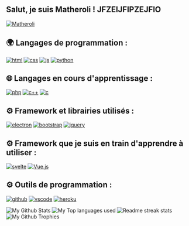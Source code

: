 ## Salut, je suis Matheroli ! JFZEIJFIPZEJFIO

[![Matheroli](https://img.shields.io/github/followers/Matheroli?label=Matheroli&logo=github)](https://github.com/Matheroli)

## 🌍 Langages de programmation :

<p>
  <a href="https://developer.mozilla.org/docs/Web/HTML"><img alt="html" src="https://img.shields.io/badge/-HTML-E34F26?style=flat-square&logo=html5&logoColor=white" /></a>
  <a href="https://developer.mozilla.org/docs/Web/CSS"><img alt="css" src="https://img.shields.io/badge/-CSS-00A6FF?style=flat-square&logo=css3&logoColor=white" /></a>
  <a href="https://developer.mozilla.org/docs/Web/JavaScript"><img alt="js" src="https://img.shields.io/badge/-JavaScript-FFEE00?style=flat-square&logo=javascript&logoColor=black" /></a>
  <a href="https://python.org"><img alt="python" src="https://img.shields.io/badge/-Python-3776AB?style=flat-square&logo=python&logoColor=black" /></a>
</p>

## 🌐 Langages en cours d'apprentissage :

<p>
  <a href="https://www.php.net/"><img alt="php" src="https://img.shields.io/badge/-Php-777BB4?style=flat-square&logo=php&logoColor=black" /></a>
  <a href="https://isocpp.org/"><img alt="c++" src="https://img.shields.io/badge/-C++-00599C?style=flat-square&logo=c%2B%2B&logoColor=white" /></a>
  <a href="https://c.developpez.com/"><img alt="c" src="https://img.shields.io/badge/-C-A8B9CC?style=flat-square&logo=c&logoColor=white" /></a>
</p>

## ⚙️ Framework et librairies utilisés :

<p>
  <a href="https://electronjs.org"><img alt="electron" src="https://img.shields.io/badge/-Electron-47848F?style=flat-square&logo=electron&logoColor=black" /></a>
  <a href="https://getbootstrap.com"><img alt="bootstrap" src="https://img.shields.io/badge/-Bootstrap-563D7C?style=flat-square&logo=bootstrap&logoColor=white" /></a>
  <a href="https://jquery.com"><img alt="jquery" src="https://img.shields.io/badge/-jQuery-0769AD?style=flat-square&logo=jquery&logoColor=white" /></a>
</p>

## ⚙️ Framework que je suis en train d'apprendre à utiliser :

<p>
  <a href="https://svelte.dev"><img alt="svelte" src="https://img.shields.io/badge/-Svelte-ff6b22?style=flat-square&logo=svelte&logoColor=white" /></a>
  <a href="https://vuejs.org"><img alt="Vue.js" src="https://img.shields.io/badge/-Vue.js-35495e?p&flat&logo=vue.js&logoColor=%234FC08D"/></a>
</p>

## ⚙️ Outils de programmation :
<p>
  <a href="https://github.com"><img alt="github" src="https://img.shields.io/badge/-GitHub-161616?style=flat-square&logo=github&logoColor=white" /></a>
  <a href="https://code.visualstudio.com"><img alt="vscode" src="https://img.shields.io/badge/-Visual%20Studio%20Code-0078d7?style=flat-square&logo=visual-studio-code&logoColor=white" /></a>
  <a href="https://heroku.com"><img alt="heroku" src="https://img.shields.io/badge/-Heroku-6762a6??style=flat-square&logo=heroku&logoColor=white"/></a>
</p>

<!-- <p align="left"> 
  Visitor count<br>
  <img src="https://profile-counter.glitch.me/Matheroli/count.svg" />
</p>
-->

<img alt="My Github Stats" src="https://github-readme-stats.vercel.app/api?username=Matheroli&show_icons=true&hide_border=true&theme=tokyonight" />
<img alt="My Top languages used" src="https://github-readme-stats.vercel.app/api/top-langs?username=matheroli&show_icons=true&theme=tokyonight&layout=compact" />
<img alt="Readme streak stats" src="https://github-readme-streak-stats.herokuapp.com/?user=Matheroli&theme=tokyonight"/>
<img alt="My Github Trophies" src="https://github-profile-trophy.vercel.app/?username=Matheroli&theme=dracula" />
